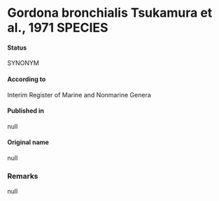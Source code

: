 # Gordona bronchialis Tsukamura et al., 1971 SPECIES

#### Status
SYNONYM

#### According to
Interim Register of Marine and Nonmarine Genera

#### Published in
null

#### Original name
null

### Remarks
null